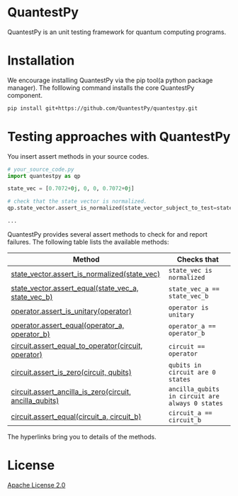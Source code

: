 # QuantestPy
QuantestPy is an unit testing framework for quantum computing programs.


# Installation
We encourage installing QuantestPy via the pip tool(a python package manager).
The folllowing command installs the core QuantestPy component.
```bash
pip install git+https://github.com/QuantestPy/quantestpy.git
```


# Testing approaches with QuantestPy
You insert assert methods in your source codes.
```py
# your_source_code.py
import quantestpy as qp

state_vec = [0.7072+0j, 0, 0, 0.7072+0j]

# check that the state vector is normalized.
qp.state_vector.assert_is_normalized(state_vector_subject_to_test=state_vec)

...
```

QuantestPy provides several assert methods to check for and report failures. The following table lists the available methods:

Method | Checks that
--- | ---
[state_vector.assert_is_normalized(state_vec)](./doc/state_vector_assert_is_normalized.md) | `state_vec is normalized`
[state_vector.assert_equal(state_vec_a, state_vec_b)](./doc/state_vector_assert_equal.md) | `state_vec_a == state_vec_b`
[operator.assert_is_unitary(operator)](./doc/operator_assert_is_unitary.md) | `operator is unitary`
[operator.assert_equal(operator_a, operator_b)](./doc/operator_assert_equal.md) | `operator_a == operator_b`
[circuit.assert_equal_to_operator(circuit, operator)](./doc/circuit_assert_equal_to_operator.md) | `circuit == operator`
[circuit.assert_is_zero(circuit, qubits)](./doc/circuit_assert_is_zero.md) | `qubits in circuit are 0 states`
[circuit.assert_ancilla_is_zero(circuit, ancilla_qubits)](./doc/circuit_assert_ancilla_is_zero.md) | `ancilla_qubits in circuit are always 0 states`
[circuit.assert_equal(circuit_a, circuit_b)](./doc/circuit_assert_equal.md) | `circuit_a == circuit_b`

The hyperlinks bring you to details of the methods.

# License
[Apache License 2.0](LICENSE.txt)

